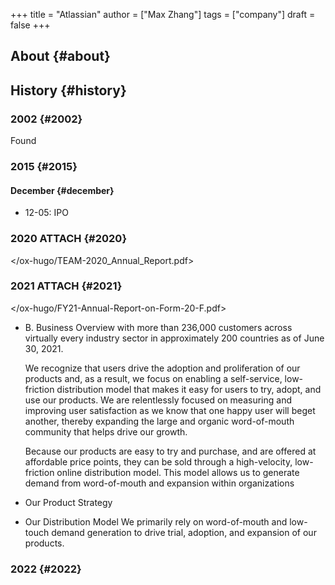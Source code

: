 +++
title = "Atlassian"
author = ["Max Zhang"]
tags = ["company"]
draft = false
+++

## About {#about}


## History {#history}


### 2002 {#2002}

Found


### 2015 {#2015}


#### December {#december}

-   12-05: IPO


### 2020 <span class="tag"><span class="ATTACH">ATTACH</span></span> {#2020}

</ox-hugo/TEAM-2020_Annual_Report.pdf>


### 2021 <span class="tag"><span class="ATTACH">ATTACH</span></span> {#2021}

</ox-hugo/FY21-Annual-Report-on-Form-20-F.pdf>

-   B. Business Overview
    with more than 236,000 customers across virtually every industry sector in approximately 200 countries as of June 30, 2021.

    We recognize that users drive the adoption and proliferation of our products and, as a result, we focus on enabling a self-service, low-friction distribution model that makes it easy for users to try, adopt, and use our products. We are relentlessly focused on measuring and improving user satisfaction as we know that one happy user will beget another, thereby expanding the large and organic word-of-mouth community that helps drive our growth.

    Because our products are easy to try and purchase, and are offered at affordable price points, they can be sold through a high-velocity, low-friction online distribution model. This model allows us to generate demand from word-of-mouth and expansion within organizations
-   Our Product Strategy
-   Our Distribution Model
    We primarily rely on word-of-mouth and low-touch demand generation to drive trial, adoption, and expansion of our products.


### 2022 {#2022}
